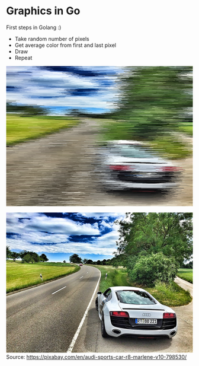 # Graphics in Go
First steps in Golang :)

- Take random number of pixels
- Get average color from first and last pixel
- Draw
- Repeat

![Result](/result.png)

![Source image](/source.jpg)
Source: https://pixabay.com/en/audi-sports-car-r8-marlene-v10-798530/
